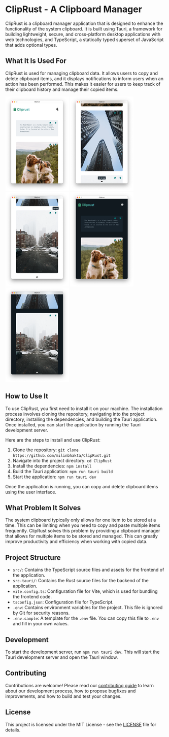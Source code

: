 # ClipRust - A Clipboard Manager

ClipRust is a clipboard manager application that is designed to enhance the functionality of the system clipboard. It is built using Tauri, a framework for building lightweight, secure, and cross-platform desktop applications with web technologies, and TypeScript, a statically typed superset of JavaScript that adds optional types.

## What It Is Used For

ClipRust is used for managing clipboard data. It allows users to copy and delete clipboard items, and it displays notifications to inform users when an action has been performed. This makes it easier for users to keep track of their clipboard history and manage their copied items.

<p float="left">
  <img src="/screenshot/Screen Shot 1.png" width="200" />
  <img src="/screenshot/Screen Shot 2.png" width="200" /> 
  <img src="/screenshot/Screen Shot 3.png" width="200" />
  <img src="/screenshot/Screen Shot 4.png" width="200" />
  <img src="/screenshot/Screen Shot 5.png" width="200" />
</p>


## How to Use It

To use ClipRust, you first need to install it on your machine. The installation process involves cloning the repository, navigating into the project directory, installing the dependencies, and building the Tauri application. Once installed, you can start the application by running the Tauri development server.

Here are the steps to install and use ClipRust:

1. Clone the repository: `git clone https://github.com/milinbhakta/ClipRust.git`
2. Navigate into the project directory: `cd ClipRust`
3. Install the dependencies: `npm install`
4. Build the Tauri application: `npm run tauri build`
5. Start the application: `npm run tauri dev`

Once the application is running, you can copy and delete clipboard items using the user interface.

## What Problem It Solves

The system clipboard typically only allows for one item to be stored at a time. This can be limiting when you need to copy and paste multiple items frequently. ClipRust solves this problem by providing a clipboard manager that allows for multiple items to be stored and managed. This can greatly improve productivity and efficiency when working with copied data.

## Project Structure

- `src/`: Contains the TypeScript source files and assets for the frontend of the application.
- `src-tauri/`: Contains the Rust source files for the backend of the application.
- `vite.config.ts`: Configuration file for Vite, which is used for bundling the frontend code.
- `tsconfig.json`: Configuration file for TypeScript.
- `.env`: Contains environment variables for the project. This file is ignored by Git for security reasons.
- `.env.sample`: A template for the `.env` file. You can copy this file to `.env` and fill in your own values.

## Development

To start the development server, run `npm run tauri dev`. This will start the Tauri development server and open the Tauri window.

## Contributing

Contributions are welcome! Please read our [contributing guide](CONTRIBUTING.md) to learn about our development process, how to propose bugfixes and improvements, and how to build and test your changes.

## License

This project is licensed under the MIT License - see the [LICENSE](LICENSE) file for details.
